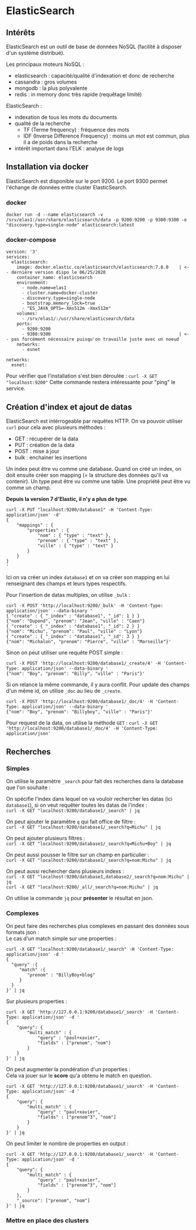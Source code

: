 # ElasticSearch

## Intérêts

ElasticSearch est un outil de base de données NoSQL (facilité à disposer d'un système distribué). 

Les principaux moteurs NoSQL :
  - elasticsearch : capacité/qualité d'indexation et donc de recherche
  - cassandra : gros volumes
  - mongodb : la plus polyvalente
  - redis : in memory donc très rapide (requêtage limité)
  
ElasticSearch :
  - indexation de tous les mots du documents
  - qualité de la recherche
    - TF (Terme frequency) : fréquence des mots
    - IDF (Inverse Difference Frequency) : moins un mot est commun, plus il a de poids dans la recherche
  - intérêt important dans l'ELK : analyse de logs

## Installation via docker

ElasticSearch est disponible sur le port 9200.
Le port 9300 permet l'échange de données entre cluster ElasticSearch.

### docker 

`docker run -d --name elasticsearch -v /srv/elas1:/usr/share/elasticsearch/data -p 9200:9200 -p 9300:9300 -e "discovery.type=single-node" elasticsearch:latest`

### docker-compose

```  
version: '3'
services:
  elasticsearch:
    image: docker.elastic.co/elasticsearch/elasticsearch:7.8.0    | <-- dernière version dispo le 06/25/2020
    container_name: elasticsearch
    environment:
      - node.name=elas1
      - cluster.name=docker-cluster
      - discovery.type=single-node
      - bootstrap.memory_lock=true
      - "ES_JAVA_OPTS=-Xms512m -Xmx512m"
    volumes:
      - /srv/elas1/:/usr/share/elasticsearch/data
    ports:
      - 9200:9200
      - 9300:9300                                                 | <-- pas forcément nécessaire puisqu'on travaille juste avec un noeud
    networks:
      - esnet

networks:
  esnet:

```

Pour vérifier que l'installation s'est bien déroulée : `curl -X GET "localhost:9200"`
Cette commande restera intéressante pour "ping" le service.

## Création d'index et ajout de datas

ElasticSearch est intérrogeable par requêtes HTTP. On va pouvoir utiliser `curl` pour cela avec plusieurs méthodes :
  - GET : récupérer de la data
  - PUT : création de la data
  - POST : mise à jour
  - bulk : enchainer les insertions
  
Un index peut être vu comme une database. Quand on créé un index, on doit ensuite créer son mapping (= la structure des données qu'il va contenir).
Un type peut être vu comme une table.
Une propriété peut être vu comme un champ.

**Depuis la version 7 d'Elastic, il n'y a plus de type**.

```
curl -X PUT "localhost:9200/database1" -H 'Content-Type: application/json' -d'
{
    "mappings" : {
        "properties" : {
            "nom" : { "type" : "text" },
            "prenom" : { "type" : "text" },
            "ville" : { "type" : "text" }
        }
    }
}
'
```
Ici on va créer un index `database1` et on va créer son mapping en lui renseignant des champs et leurs types respectifs.

Pour l'insertion de datas multiples, on utilise `_bulk` :

```
curl -X POST 'http://localhost:9200/_bulk' -H 'Content-Type: application/json' --data-binary '
{ "create" : { "_index" : "database1", "_id": 1 } }
{"nom": "Dupond", "prenom": "Jean", "ville" : "Caen"}
{ "create" : { "_index" : "database1", "_id": 2 } }
{"nom": "Michu", "prenom": "Paul", "ville" : "Lyon"}
{ "create" : { "_index" : "database1", "_id": 3 } }
{"nom": "Michalon", "prenom": "Pierre", "ville" : "Marseille"}'
```
  
Sinon on peut utiliser une requête POST simple :

```
curl -X POST 'http://localhost:9200/database1/_create/4' -H 'Content-Type: application/json' --data-binary '
{"nom": "Boy", "prenom": "Billy", "ville" : "Paris"}'
```

Si on relance la même commande, il y aura conflit. Pour update des champs d'un même id, on utilise `_doc` au lieu de `_create`.
```
curl -X POST 'http://localhost:9200/database1/_doc/4' -H 'Content-Type: application/json' --data-binary '
{"nom": "Boy", "prenom": "Billyboy", "ville" : "Paris"}'
```

Pour request de la data, on utilise la méthode `GET` : `curl -X GET 'http://localhost:9200/database1/_doc/4' -H 'Content-Type: application/json'`
  
## Recherches

### Simples

On utilise le paramètre `_search` pour fait des recherches dans la database que l'on souhaite : 

On spécifie l'index dans lequel on va vouloir rechercher les datas (ici `database1`), si on veut requêter toutes les datas de l'index  :<br>
`curl -X GET "localhost:9200/database1/_search" | jq`
 
On peut ajouter le paramètre `q` qui fait office de filtre :<br>
`curl -X GET "localhost:9200/database1/_search?q=Michu" | jq` 

On peut ajouter plusieurs filtres :<br>
`curl -X GET "localhost:9200/database1/_search?q=Michu+Boy" | jq`

On peut aussi pousser le filtre sur un champ en particulier :<br>
`curl -X GET "localhost:9200/database1/_search?q=nom:Michu" | jq`

On peut aussi rechercher dans plusieurs indexs :<br>
`curl -X GET "localhost:9200/database1,database2/_search?q=nom:Michu" | jq`<br>
`curl -X GET "localhost:9200/_all/_search?q=nom:Michu" | jq`<br>

On utilise la commande `jq` pour **présenter** le résultat en json.

### Complexes

On peut faire des recherches plus complexes en passant des données sous formats json :<br>
Le cas d'un match simple sur une properties :<br>
``` 
curl -X GET "localhost:9200/database1/_search" -H 'Content-Type: application/json' -d '
{
  "query" :{
     "match" :{
        "prenom" : "BillyBoy+blog"
     }
  }
}' | jq
```

Sur plusieurs properties :<br>
```
curl -X GET 'http://127.0.0.1:9200/database1/_search' -H 'Content-Type: application/json' -d '
{
    "query": {
        "multi_match" : {
            "query" : "paul+xavier",
            "fields" : ["prenom", "nom"]
        }
    }
}' | jq
```

On peut augmenter la pondération d'un properties :<br>
Cela va jouer sur le **score** qu'a obtenu le match en question.<br>
```
curl -X GET 'http://127.0.0.1:9200/database1/_search' -H 'Content-Type: application/json' -d '
{
    "query": {
        "multi_match" : {
            "query" : "paul+xavier",
            "fields" : ["prenom^3", "nom"]
        }
    }
}' | jq
```

On peut limiter le nombre de properties en output :<br>
```
curl -X GET 'http://127.0.0.1:9200/database1/_search' -H 'Content-Type: application/json' -d '
{
    "query": {
        "multi_match" : {
            "query" : "paul+xavier",
            "fields" : ["prenom^3", "nom"]
        }
    },
    "_source": ["prenom", "nom"]
}' | jq
```

### Mettre en place des clusters
  
  
  
  
  
  
  
  
  
  

